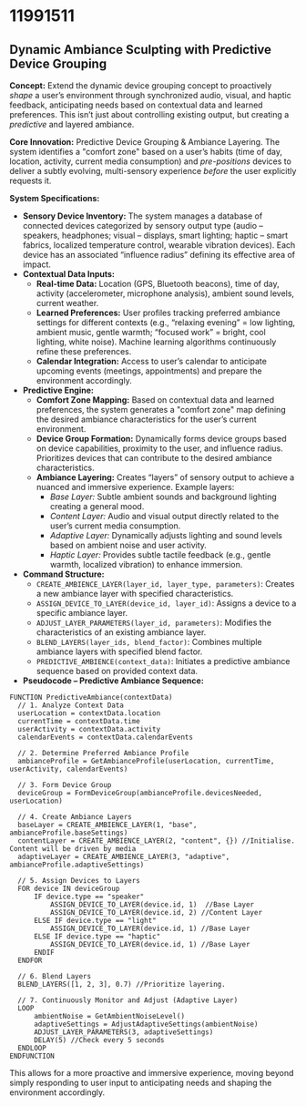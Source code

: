 # 11991511

## Dynamic Ambiance Sculpting with Predictive Device Grouping

**Concept:** Extend the dynamic device grouping concept to proactively *shape* a user’s environment through synchronized audio, visual, and haptic feedback, anticipating needs based on contextual data and learned preferences.  This isn’t just about controlling existing output, but creating a *predictive* and layered ambiance.

**Core Innovation:** Predictive Device Grouping & Ambiance Layering.  The system identifies a "comfort zone" based on a user’s habits (time of day, location, activity, current media consumption) and *pre-positions* devices to deliver a subtly evolving, multi-sensory experience *before* the user explicitly requests it.

**System Specifications:**

*   **Sensory Device Inventory:**  The system manages a database of connected devices categorized by sensory output type (audio – speakers, headphones; visual – displays, smart lighting; haptic – smart fabrics, localized temperature control, wearable vibration devices).  Each device has an associated “influence radius” defining its effective area of impact.
*   **Contextual Data Inputs:**
    *   **Real-time Data:** Location (GPS, Bluetooth beacons), time of day, activity (accelerometer, microphone analysis), ambient sound levels, current weather.
    *   **Learned Preferences:** User profiles tracking preferred ambiance settings for different contexts (e.g., “relaxing evening” = low lighting, ambient music, gentle warmth; “focused work” = bright, cool lighting, white noise).  Machine learning algorithms continuously refine these preferences.
    *   **Calendar Integration:**  Access to user’s calendar to anticipate upcoming events (meetings, appointments) and prepare the environment accordingly.
*   **Predictive Engine:** 
    *   **Comfort Zone Mapping:** Based on contextual data and learned preferences, the system generates a "comfort zone" map defining the desired ambiance characteristics for the user’s current environment.
    *   **Device Group Formation:** Dynamically forms device groups based on device capabilities, proximity to the user, and influence radius. Prioritizes devices that can contribute to the desired ambiance characteristics.
    *   **Ambiance Layering:** Creates “layers” of sensory output to achieve a nuanced and immersive experience. Example layers:
        *   *Base Layer:*  Subtle ambient sounds and background lighting creating a general mood.
        *   *Content Layer:*  Audio and visual output directly related to the user’s current media consumption.
        *   *Adaptive Layer:*  Dynamically adjusts lighting and sound levels based on ambient noise and user activity.
        *   *Haptic Layer:*  Provides subtle tactile feedback (e.g., gentle warmth, localized vibration) to enhance immersion.
*   **Command Structure:**
    *   `CREATE_AMBIENCE_LAYER(layer_id, layer_type, parameters)`: Creates a new ambiance layer with specified characteristics.
    *   `ASSIGN_DEVICE_TO_LAYER(device_id, layer_id)`: Assigns a device to a specific ambiance layer.
    *   `ADJUST_LAYER_PARAMETERS(layer_id, parameters)`: Modifies the characteristics of an existing ambiance layer.
    *   `BLEND_LAYERS(layer_ids, blend_factor)`:  Combines multiple ambiance layers with specified blend factor.
    *   `PREDICTIVE_AMBIENCE(context_data)`:  Initiates a predictive ambiance sequence based on provided context data.
*   **Pseudocode – Predictive Ambiance Sequence:**

```pseudocode
FUNCTION PredictiveAmbiance(contextData)
  // 1. Analyze Context Data
  userLocation = contextData.location
  currentTime = contextData.time
  userActivity = contextData.activity
  calendarEvents = contextData.calendarEvents

  // 2. Determine Preferred Ambiance Profile
  ambianceProfile = GetAmbianceProfile(userLocation, currentTime, userActivity, calendarEvents)

  // 3. Form Device Group
  deviceGroup = FormDeviceGroup(ambianceProfile.devicesNeeded, userLocation)

  // 4. Create Ambiance Layers
  baseLayer = CREATE_AMBIENCE_LAYER(1, "base", ambianceProfile.baseSettings)
  contentLayer = CREATE_AMBIENCE_LAYER(2, "content", {}) //Initialise. Content will be driven by media
  adaptiveLayer = CREATE_AMBIENCE_LAYER(3, "adaptive", ambianceProfile.adaptiveSettings)

  // 5. Assign Devices to Layers
  FOR device IN deviceGroup
      IF device.type == "speaker"
          ASSIGN_DEVICE_TO_LAYER(device.id, 1)  //Base Layer
          ASSIGN_DEVICE_TO_LAYER(device.id, 2) //Content Layer
      ELSE IF device.type == "light"
          ASSIGN_DEVICE_TO_LAYER(device.id, 1) //Base Layer
      ELSE IF device.type == "haptic"
          ASSIGN_DEVICE_TO_LAYER(device.id, 1) //Base Layer
      ENDIF
  ENDFOR

  // 6. Blend Layers
  BLEND_LAYERS([1, 2, 3], 0.7) //Prioritize layering.

  // 7. Continuously Monitor and Adjust (Adaptive Layer)
  LOOP
      ambientNoise = GetAmbientNoiseLevel()
      adaptiveSettings = AdjustAdaptiveSettings(ambientNoise)
      ADJUST_LAYER_PARAMETERS(3, adaptiveSettings)
      DELAY(5) //Check every 5 seconds
  ENDLOOP
ENDFUNCTION
```

This allows for a more proactive and immersive experience, moving beyond simply responding to user input to anticipating needs and shaping the environment accordingly.